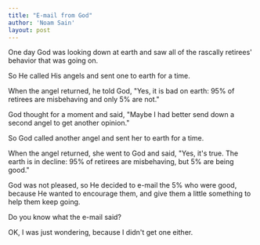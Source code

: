 ```yaml
---
title: "E-mail from God"
author: 'Noam Sain'
layout: post
---
```


One day God was looking down at earth and saw all of the rascally retirees' behavior that was going on.

So He called His angels and sent one to earth for a time.

When the angel returned, he told God, "Yes, it is bad on earth: 95% of retirees are misbehaving and only 5% are not."

God thought for a moment and said, "Maybe I had better send down a second angel to get another opinion."

So God called another angel and sent her to earth for a time.

When the angel returned, she went to God and said, "Yes, it's true. The earth is in decline: 95% of retirees are misbehaving, but 5% are being good."

God was not pleased, so He decided to e-mail the 5% who were good, because He wanted to encourage them, and give them a little something to help them keep going.

Do you know what the e-mail said?

OK, I was just wondering, because I didn't get one either.